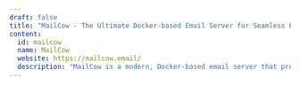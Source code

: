 ```yaml
---
draft: false
title: "MailCow - The Ultimate Docker-based Email Server for Seamless Email Management"
content:
  id: mailcow
  name: MailCow
  website: https://mailcow.email/
  description: "MailCow is a modern, Docker-based email server that provides an intuitive web UI for easy administration, quick setup, and seamless management of email applications. It supports Dovecot, Postfix, and other open-source software for a robust email system."
---
```

